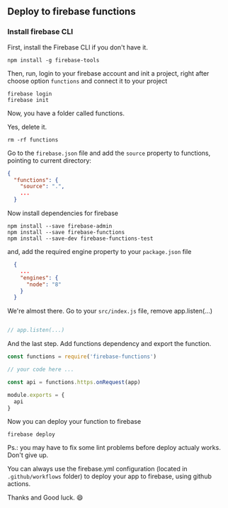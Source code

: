 ## Deploy to firebase functions

### Install firebase CLI

First, install the Firebase CLI if you don't have it.

```
npm install -g firebase-tools
```

Then, run, login to your firebase account and init a project, right after choose option `functions` and connect it to your project

```
firebase login
firebase init
```

Now, you have a folder called functions. 

Yes, delete it.

```
rm -rf functions
```

Go to the `firebase.json` file and add the `source` property to functions, pointing to current directory:

```json
{
  "functions": {
    "source": ".",
    ...
  }
```

Now install dependencies for firebase

```
npm install --save firebase-admin
npm install --save firebase-functions
npm install --save-dev firebase-functions-test
```

and, add the required engine property to your `package.json` file

```json
  {
    ...
    "engines": {
      "node": "8"
    }
  }
```

We're almost there. Go to your `src/index.js` file, remove app.listen(...)

```javascript

// app.listen(...)

```

And the last step. Add functions dependency and export the function.

```javascript
const functions = require('firebase-functions')

// your code here ...

const api = functions.https.onRequest(app)

module.exports = {
  api
}

```

Now you can deploy your function to firebase

```
firebase deploy
```

Ps.: you may have to fix some lint problems before deploy actualy works. Don't give up.

You can always use the firebase.yml configuration (located in `.github/workflows` folder) to deploy your app to firebase, using github actions.

Thanks and Good luck. :smile:
